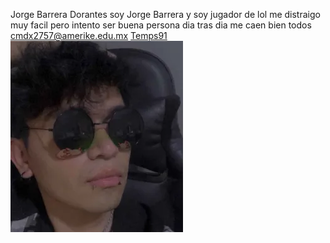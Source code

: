 Jorge Barrera Dorantes
soy Jorge Barrera y soy jugador de lol me distraigo muy facil pero intento ser buena persona dia tras dia me caen bien todos
[cmdx2757@amerike.edu.mx](cmdx2757@amerike.edu.mx)
[Temps91](https://github.com/Temps91)
![Jorge Barrera Dorantes](./img/yo.png)
